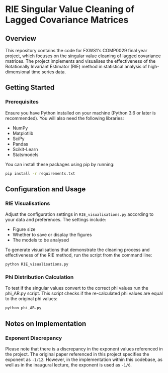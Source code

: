 # RIE Singular Value Cleaning of Lagged Covariance Matrices

## Overview
This repository contains the code for FXWS1's COMP0029 final year project, which focuses on the singular value cleaning of lagged covariance matrices. The project implements and visualises the effectiveness of the Rotationally Invariant Estimator (RIE) method in statistical analysis of high-dimensional time series data.

## Getting Started

### Prerequisites
Ensure you have Python installed on your machine (Python 3.6 or later is recommended). You will also need the following libraries:
- NumPy
- Matplotlib
- SciPy
- Pandas
- Scikit-Learn
- Statsmodels

You can install these packages using pip by running:
```bash
pip install -r requirements.txt
```

## Configuration and Usage

### RIE Visualisations
Adjust the configuration settings in `RIE_visualisations.py` according to your data and preferences. The settings include:
- Figure size
- Whether to save or display the figures
- The models to be analysed

To generate visualisations that demonstrate the cleaning process and effectiveness of the RIE method, run the script from the command line:

```bash
python RIE_visualisations.py
```

### Phi Distribution Calculation
To test if the singular values convert to the correct phi values run the phi_AR.py script. This script checks if the re-calculated phi values are equal to the original phi values:

```bash
python phi_AR.py
```

## Notes on Implementation

### Exponent Discrepancy
Please note that there is a discrepancy in the exponent values referenced in the project. The original paper referenced in this project specifies the exponent as `-1/12`. However, in the implementation within this codebase, as well as in the inaugural lecture, the exponent is used as `-1/6`.